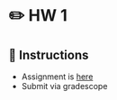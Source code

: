 # ✏️ HW 1 

## 📜 Instructions
- Assignment is [here]('./files/Homework_1.pdf')
- Submit via gradescope







